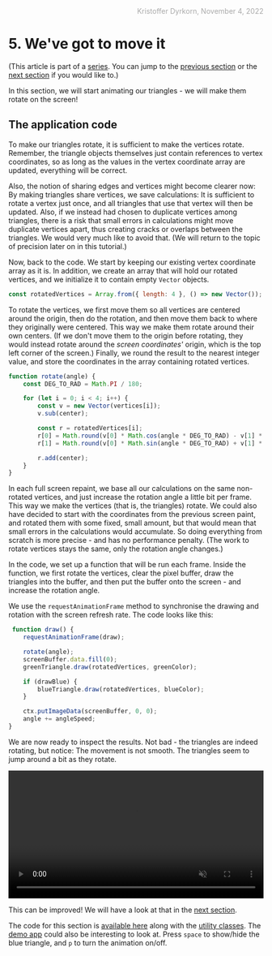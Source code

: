 <div style="text-align:right; color:#aaa">Kristoffer Dyrkorn, November 4, 2022</div>

# 5. We've got to move it

(This article is part of a [series](./#sections). You can jump to the [previous section](4) or the [next section](6) if you would like to.)

In this section, we will start animating our triangles - we will make them rotate on the screen!

## The application code

To make our triangles rotate, it is sufficient to make the vertices rotate. Remember, the triangle objects themselves just contain references to vertex coordinates, so as long as the values in the vertex coordinate array are updated, everything will be correct.

Also, the notion of sharing edges and vertices might become clearer now: By making triangles share vertices, we save calculations: It is sufficient to rotate a vertex just once, and all triangles that use that vertex will then be updated. Also, if we instead had chosen to duplicate vertices among triangles, there is a risk that small errors in calculations might move duplicate vertices apart, thus creating cracks or overlaps between the triangles. We would very much like to avoid that. (We will return to the topic of precision later on in this tutorial.)

Now, back to the code. We start by keeping our existing vertex coordinate array as it is. In addition, we create an array that will hold our rotated vertices, and we initialize it to contain empty `Vector` objects.

```JavaScript
const rotatedVertices = Array.from({ length: 4 }, () => new Vector());
```

To rotate the vertices, we first move them so all vertices are centered around the origin, then do the rotation, and then move them back to where they originally were centered. This way we make them rotate around their own centers. (If we don't move them to the origin before rotating, they would instead rotate around the _screen coordinates'_ origin, which is the top left corner of the screen.) Finally, we round the result to the nearest integer value, and store the coordinates in the array containing rotated vertices.

```JavaScript
function rotate(angle) {
    const DEG_TO_RAD = Math.PI / 180;

    for (let i = 0; i < 4; i++) {
        const v = new Vector(vertices[i]);
        v.sub(center);

        const r = rotatedVertices[i];
        r[0] = Math.round(v[0] * Math.cos(angle * DEG_TO_RAD) - v[1] * Math.sin(angle * DEG_TO_RAD));
        r[1] = Math.round(v[0] * Math.sin(angle * DEG_TO_RAD) + v[1] * Math.cos(angle * DEG_TO_RAD));

        r.add(center);
    }
}
```

In each full screen repaint, we base all our calculations on the same non-rotated vertices, and just increase the rotation angle a little bit per frame. This way we make the vertices (that is, the triangles) rotate. We could also have decided to start with the coordinates from the previous screen paint, and rotated them with some fixed, small amount, but that would mean that small errors in the calculations would accumulate. So doing everything from scratch is more precise - and has no performance penalty. (The work to rotate vertices stays the same, only the rotation angle changes.)

In the code, we set up a function that will be run each frame. Inside the function, we first rotate the vertices, clear the pixel buffer, draw the triangles into the buffer, and then put the buffer onto the screen - and increase the rotation angle.

We use the `requestAnimationFrame` method to synchronise the drawing and rotation with the screen refresh rate. The code looks like this:

```JavaScript
 function draw() {
    requestAnimationFrame(draw);

    rotate(angle);
    screenBuffer.data.fill(0);
    greenTriangle.draw(rotatedVertices, greenColor);

    if (drawBlue) {
        blueTriangle.draw(rotatedVertices, blueColor);
    }

    ctx.putImageData(screenBuffer, 0, 0);
    angle += angleSpeed;
}
```

We are now ready to inspect the results. Not bad - the triangles are indeed rotating, but notice: The movement is not smooth. The triangles seem to jump around a bit as they rotate.

<p align="center">
<video src="images/5-integer-rotate.mp4" autoplay playsinline muted loop width="100%"></video>
</p>

This can be improved! We will have a look at that in the [next section](6).

The code for this section is [available here](https://github.com/kristoffer-dyrkorn/triangle-rasterizer/tree/main/5) along with the [utility classes](https://github.com/kristoffer-dyrkorn/triangle-rasterizer/tree/main/lib). The [demo app](5/) could also be interesting to look at. Press `space` to show/hide the blue triangle, and `p` to turn the animation on/off.
